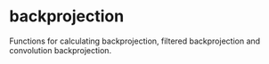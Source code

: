 # backprojection
Functions for calculating backprojection, filtered backprojection and convolution backprojection.
